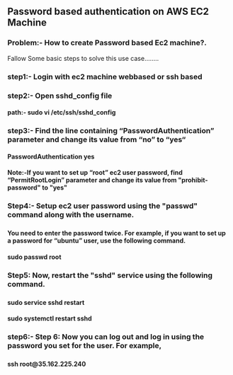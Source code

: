 ## Password based authentication  on AWS EC2 Machine
<h3>Problem:- How to create Password based Ec2 machine?.</h3>
<p>Fallow Some basic steps to solve this use case........
<h3>step1:- Login with ec2 machine webbased or ssh based</h3>
<h3>step2:- Open sshd_config file</h3>
        <h4>path:- sudo vi /etc/ssh/sshd_config</h4>
<h3>step3:- Find the line containing “PasswordAuthentication” parameter and change its value from “no” to “yes“</h3>
        <h4>PasswordAuthentication yes</h4>
        <h4>Note:-If you want to set up “root” ec2 user password, find  “PermitRootLogin” parameter and change its value from 
        "prohibit-password" to "yes"</h4>
<h3>Step4:- Setup ec2 user password using the "passwd" command along with the username.<h3>
        <h4>You need to enter the password twice. For example, if you want to set up a password for “ubuntu” user, use the following command.<h4>
        <h4>sudo passwd root</h4>
<h3>Step5: Now, restart the "sshd" service using the following command.<h3>
        <h4>sudo service sshd restart<h4>
        <h4>sudo systemctl restart sshd </h4>
<h3>step6:- Step 6: Now you can log out and log in using the password you set for the user. For example,<h3>
        <h4>ssh root@35.162.225.240</h4>
</p>